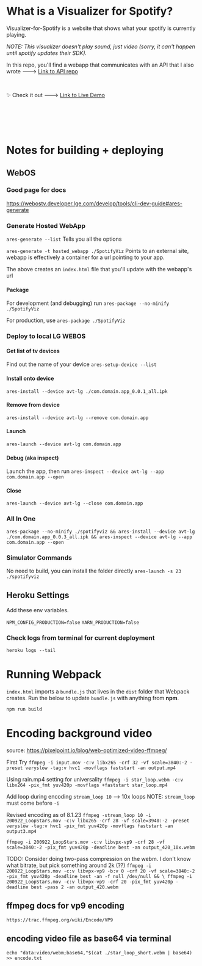 # What is a Visualizer for Spotify? #
Visualizer-for-Spotify is a website that shows what your spotify is currently playing.

_NOTE: This visualizer doesn't play sound, just video (sorry, it can't happen until spotify updates their SDK)._

In this repo, you'll find a webapp that communicates with an API that I also wrote ---> [Link to API repo](https://github.com/vantassell/spotify-visualizer-api)

<br>

✨ Check it out ---> [Link to Live Demo](https://vantassell.github.io/visualizer-for-spotify-webapp)

<br>

<br><br>
# Notes for building + deploying #

## WebOS ##

### Good page for docs ###
https://webostv.developer.lge.com/develop/tools/cli-dev-guide#ares-generate

### Generate Hosted WebApp ###

`ares-generate --list`
Tells you all the options

`ares-generate -t hosted_webapp ./SpotifyViz`
Points to an external site, webapp is effectively a container for a url pointing to your app.

The above creates an `index.html` file that you'll update with the webapp's url

#### Package ####
For development (and debugging) run `ares-package --no-minify ./SpotifyViz`

For production, use `ares-package ./SpotifyViz`


### Deploy to local LG WEBOS ###

#### Get list of tv devices ####
Find out the name of your device
`ares-setup-device --list`

#### Install onto device ####
`ares-install --device avt-lg ./com.domain.app_0.0.1_all.ipk`


#### Remove from device ####
`ares-install --device avt-lg --remove com.domain.app`


#### Launch #####
`ares-launch --device avt-lg com.domain.app`


#### Debug (aka inspect) ####
Launch the app, then run `ares-inspect --device avt-lg --app com.domain.app --open`


#### Close ####
`ares-launch --device avt-lg --close com.domain.app`

### All In One ###
`ares-package --no-minify ./spotifyviz && ares-install --device avt-lg ./com.domain.app_0.0.3_all.ipk && ares-inspect --device avt-lg --app com.domain.app --open`

### Simulator Commands ###
No need to build, you can install the folder directly
`ares-launch -s 23 ./spotifyviz`


## Heroku Settings ##

Add these env variables.

`NPM_CONFIG_PRODUCTION=false`
`YARN_PRODUCTION=false`

### Check logs from terminal for current deployment ### 
`heroku logs --tail`


# Running Webpack #
`index.html` imports a `bundle.js` that lives in the `dist` folder that Webpack creates. Run the below to update `bundle.js` with anything from **npm**.

`npm run build`


# Encoding background video #


source: https://pixelpoint.io/blog/web-optimized-video-ffmpeg/

First Try
`ffmpeg -i input.mov -c:v libx265 -crf 32 -vf scale=3840:-2 -preset veryslow -tag:v hvc1 -movflags faststart -an output.mp4`

Using rain.mp4 setting for universality
`ffmpeg -i star_loop.webm -c:v libx264 -pix_fmt yuv420p -movflags +faststart star_loop.mp4`

Add loop during encoding
`stream_loop 10` --> 10x loops
NOTE: `stream_loop` must come before `-i`

Revised encoding as of 8.1.23
`ffmpeg -stream_loop 10 -i 200922_LoopStars.mov -c:v libx265 -crf 28 -vf scale=3940:-2 -preset veryslow -tag:v hvc1 -pix_fmt yuv420p -movflags faststart -an output3.mp4`

`ffmpeg -i 200922_LoopStars.mov -c:v libvpx-vp9 -crf 28 -vf scale=3840:-2 -pix_fmt yuv420p -deadline best -an output_420_10x.webm`

TODO: Consider doing two-pass compression on the webm. I don't know what bitrate, but pick something around 2k (??)
`ffmpeg -i 200922_LoopStars.mov -c:v libvpx-vp9 -b:v 0 -crf 20 -vf scale=3840:-2 -pix_fmt yuv420p -deadline best -an -f null /dev/null && \ ffmpeg -i 200922_LoopStars.mov -c:v libvpx-vp9 -crf 20 -pix_fmt yuv420p -deadline best -pass 2 -an output_420.webm`

## ffmpeg docs for vp9 encoding ##
`https://trac.ffmpeg.org/wiki/Encode/VP9`

## encoding video file as base64 via terminal ##
`echo "data:video/webm;base64,"$(cat ./star_loop_short.webm | base64) >> encode.txt`
